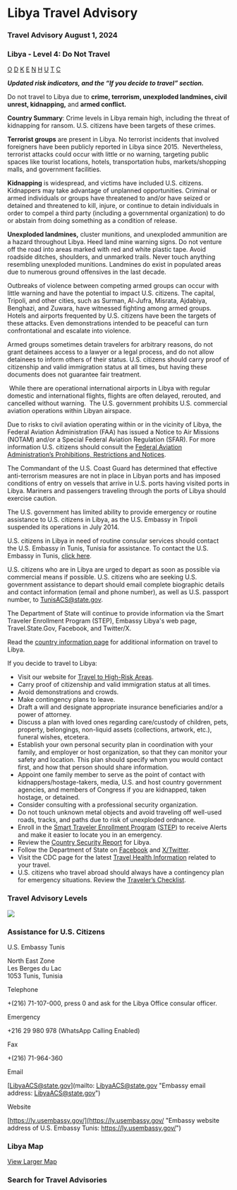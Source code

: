 # Libya Travel Advisory

### Travel Advisory August 1, 2024

### Libya - Level 4: Do Not Travel

[O](javascript:void(0); "Tool Tip: Other")
[D](javascript:void(0); "Tool Tip: Wrongful Detention")
[K](javascript:void(0); "Tool Tip: Kidnap and Hostage")
[E](javascript:void(0); "Tool Tip: Event")
[N](javascript:void(0); "Tool Tip: Disaster")
[H](javascript:void(0); "Tool Tip: Health")
[U](javascript:void(0); "Tool Tip: Civil Unrest")
[T](javascript:void(0); "Tool Tip: Terrorism")
[C](javascript:void(0); "Tool Tip: Crimes")

***Updated risk indicators, and the “If you decide to travel” section.***

Do not travel to Libya due to **crime, terrorism, unexploded landmines, civil unrest, kidnapping,** and **armed conflict.**

**Country Summary**: Crime levels in Libya remain high, including the threat of kidnapping for ransom. U.S. citizens have been targets of these crimes.

**Terrorist groups** are present in Libya. No terrorist incidents that involved foreigners have been publicly reported in Libya since 2015.  Nevertheless, terrorist attacks could occur with little or no warning, targeting public spaces like tourist locations, hotels, transportation hubs, markets/shopping malls, and government facilities.

**Kidnapping** is widespread, and victims have included U.S. citizens. Kidnappers may take advantage of unplanned opportunities. Criminal or armed individuals or groups have threatened to and/or have seized or detained and threatened to kill, injure, or continue to detain individuals in order to compel a third party (including a governmental organization) to do or abstain from doing something as a condition of release.

**Unexploded landmines,** cluster munitions, and unexploded ammunition are a hazard throughout Libya. Heed land mine warning signs. Do not venture off the road into areas marked with red and white plastic tape. Avoid roadside ditches, shoulders, and unmarked trails. Never touch anything resembling unexploded munitions. Landmines do exist in populated areas due to numerous ground offensives in the last decade.

Outbreaks of violence between competing armed groups can occur with little warning and have the potential to impact U.S. citizens. The capital, Tripoli, and other cities, such as Surman, Al-Jufra, Misrata, Ajdabiya, Benghazi, and Zuwara, have witnessed fighting among armed groups. Hotels and airports frequented by U.S. citizens have been the targets of these attacks. Even demonstrations intended to be peaceful can turn confrontational and escalate into violence.

Armed groups sometimes detain travelers for arbitrary reasons, do not grant detainees access to a lawyer or a legal process, and do not allow detainees to inform others of their status. U.S. citizens should carry proof of citizenship and valid immigration status at all times, but having these documents does not guarantee fair treatment.

 While there are operational international airports in Libya with regular domestic and international flights, flights are often delayed, rerouted, and cancelled without warning.  The U.S. government prohibits U.S. commercial aviation operations within Libyan airspace.

Due to risks to civil aviation operating within or in the vicinity of Libya, the Federal Aviation Administration (FAA) has issued a Notice to Air Missions (NOTAM) and/or a Special Federal Aviation Regulation (SFAR). For more information U.S. citizens should consult the [Federal Aviation Administration’s Prohibitions, Restrictions and Notices](https://www.faa.gov/air_traffic/publications/us_restrictions/).

The Commandant of the U.S. Coast Guard has determined that effective anti-terrorism measures are not in place in Libyan ports and has imposed conditions of entry on vessels that arrive in U.S. ports having visited ports in Libya. Mariners and passengers traveling through the ports of Libya should exercise caution.

The U.S. government has limited ability to provide emergency or routine assistance to U.S. citizens in Libya, as the U.S. Embassy in Tripoli suspended its operations in July 2014.

U.S. citizens in Libya in need of routine consular services should contact the U.S. Embassy in Tunis, Tunisia for assistance. To contact the U.S. Embassy in Tunis, [click here](https://tn.usembassy.gov/u-s-citizen-services/).

U.S. citizens who are in Libya are urged to depart as soon as possible via commercial means if possible. U.S. citizens who are seeking U.S. government assistance to depart should email complete biographic details and contact information (email and phone number), as well as U.S. passport number, to [TunisACS@state.gov](mailto:TunisACS@state.gov).

The Department of State will continue to provide information via the Smart Traveler Enrollment Program (STEP), Embassy Libya's web page, Travel.State.Gov, Facebook, and Twitter/X.

Read the [country information page](https://travel.state.gov/content/travel/en/international-travel/International-Travel-Country-Information-Pages/Libya.html) for additional information on travel to Libya.

If you decide to travel to Libya:

* Visit our website for [Travel to High-Risk Areas](https://travel.state.gov/content/travel/en/international-travel/before-you-go/travelers-with-special-considerations/high-risk-travelers.html).
* Carry proof of citizenship and valid immigration status at all times.
* Avoid demonstrations and crowds.
* Make contingency plans to leave.
* Draft a will and designate appropriate insurance beneficiaries and/or a power of attorney.
* Discuss a plan with loved ones regarding care/custody of children, pets, property, belongings, non-liquid assets (collections, artwork, etc.), funeral wishes, etcetera.
* Establish your own personal security plan in coordination with your family, and employer or host organization, so that they can monitor your safety and location. This plan should specify whom you would contact first, and how that person should share information.
* Appoint one family member to serve as the point of contact with kidnappers/hostage-takers, media, U.S. and host country government agencies, and members of Congress if you are kidnapped, taken hostage, or detained.
* Consider consulting with a professional security organization.
* Do not touch unknown metal objects and avoid traveling off well-used roads, tracks, and paths due to risk of unexploded ordnance.
* Enroll in the [Smart Traveler Enrollment Program](https://step.state.gov/step/) ([STEP](https://step.state.gov/step/)) to receive Alerts and make it easier to locate you in an emergency.
* Review the [Country Security Report](https://www.osac.gov/Content/Browse/Report?subContentTypes=Country%20Security%20Report) for Libya.
* Follow the Department of State on [Facebook](https://www.facebook.com/travelgov/) and [X/Twitter](https://twitter.com/TravelGov).
* Visit the CDC page for the latest [Travel Health Information](https://wwwnc.cdc.gov/travel/destinations/list) related to your travel.
* U.S. citizens who travel abroad should always have a contingency plan for emergency situations. Review the [Traveler’s Checklist](https://travel.state.gov/content/travel/en/international-travel/before-you-go/travelers-checklist.html).

### Travel Advisory Levels

[![](/content/dam/NEWTravelAssets/images/travel-levelv1.svg)](/content/travel/en/international-travel/before-you-go/about-our-new-products.html "Travel Advisory Levels")

### Assistance for U.S. Citizens

U.S. Embassy Tunis

North East Zone  
Les Berges du Lac  
1053 Tunis, Tunisia

Telephone

+(216) 71-107-000, press 0 and ask for the Libya Office consular officer.

Emergency

+216 29 980 978 (WhatsApp Calling Enabled)

Fax

+(216) 71-964-360

Email

[LibyaACS@state.gov](mailto: LibyaACS@state.gov "Embassy email address: LibyaACS@state.gov")

Website

[https://ly.usembassy.gov/](https://ly.usembassy.gov/ "Embassy website address of U.S. Embassy Tunis: https://ly.usembassy.gov/")

### Libya Map

[View Larger Map](https://travelmaps.state.gov/TSGMap/?extent=1.580182887,19.030799321,34.825634788,34.52818254 "Map of Libya")



### Search for Travel Advisories